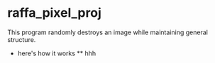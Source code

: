 # raffa_pixel_proj
This program randomly destroys an image while maintaining general structure.
* here's how it works
** hhh
